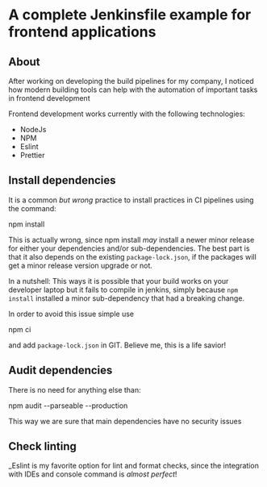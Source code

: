 # A complete Jenkinsfile example for frontend applications

## About

After working on developing the build pipelines for my company, I noticed how
modern building tools can help with the automation of important tasks in
frontend development

Frontend development works currently with the following technologies:
* NodeJs
* NPM
* Eslint
* Prettier

## Install dependencies

It is a common *but wrong* practice to install practices in CI pipelines using
the command:

  npm install

This is actually wrong, since npm install _may_ install a newer minor release
for either your dependencies and/or sub-dependencies. The best part is that
it also depends on the existing `package-lock.json`, if the packages will get
a minor release version upgrade or not.

In a nutshell: This ways it is possible that your build works on your developer
laptop but it fails to compile in jenkins, simply because `npm install` installed
a minor sub-dependency that had a breaking change.

In order to avoid this issue simple use

  npm ci

and add `package-lock.json` in GIT. Believe me, this is a life savior!

## Audit dependencies

There is no need for anything else than:

  npm audit --parseable --production

This way we are sure that main dependencies have no security issues


## Check linting

_Eslint is my favorite option for lint and format checks, since the
integration with IDEs and console command is _almost perfect_! 


